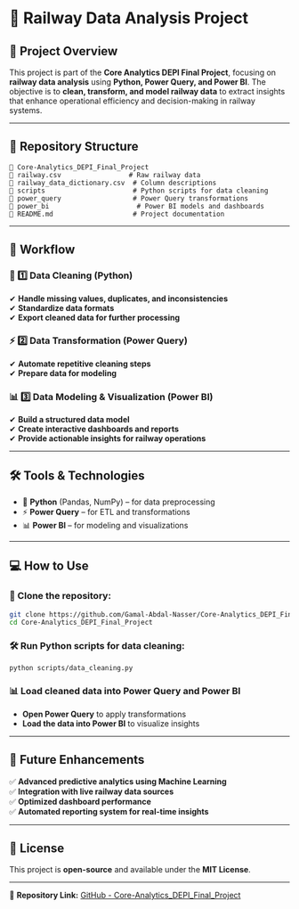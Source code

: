 # 🚆 **Railway Data Analysis Project**

## 🎯 **Project Overview**
This project is part of the **Core Analytics DEPI Final Project**, focusing on **railway data analysis** using **Python, Power Query, and Power BI**. The objective is to **clean, transform, and model railway data** to extract insights that enhance operational efficiency and decision-making in railway systems.

---

## 💂 **Repository Structure**
```
📁 Core-Analytics_DEPI_Final_Project
📂 railway.csv                 # Raw railway data
📂 railway_data_dictionary.csv  # Column descriptions
📁 scripts                      # Python scripts for data cleaning
📁 power_query                  # Power Query transformations
📁 power_bi                      # Power BI models and dashboards
📂 README.md                    # Project documentation
```

---

## 🔄 **Workflow**
### 🚀 1️⃣ Data Cleaning (**Python**)
✔ **Handle missing values, duplicates, and inconsistencies**  
✔ **Standardize data formats**  
✔ **Export cleaned data for further processing**  

### ⚡ 2️⃣ Data Transformation (**Power Query**)
✔ **Automate repetitive cleaning steps**  
✔ **Prepare data for modeling**  

### 📊 3️⃣ Data Modeling & Visualization (**Power BI**)
✔ **Build a structured data model**  
✔ **Create interactive dashboards and reports**  
✔ **Provide actionable insights for railway operations**  

---

## 🛠️ **Tools & Technologies**
- 🐍 **Python** (Pandas, NumPy) – for data preprocessing
- ⚡ **Power Query** – for ETL and transformations
- 📊 **Power BI** – for modeling and visualizations

---

## 💻 **How to Use**
### 📝 Clone the repository:
```bash
git clone https://github.com/Gamal-Abdal-Nasser/Core-Analytics_DEPI_Final_Project.git
cd Core-Analytics_DEPI_Final_Project
```
### 🛠️ Run Python scripts for data cleaning:
```bash
python scripts/data_cleaning.py
```
### 📊 Load cleaned data into **Power Query and Power BI**
- **Open Power Query** to apply transformations
- **Load the data into Power BI** to visualize insights

---

## 🚀 **Future Enhancements**
✅ **Advanced predictive analytics using Machine Learning**  
✅ **Integration with live railway data sources**  
✅ **Optimized dashboard performance**  
✅ **Automated reporting system for real-time insights**  

---

## 🐝 **License**
This project is **open-source** and available under the **MIT License**.

---

🔗 **Repository Link:** [GitHub - Core-Analytics_DEPI_Final_Project](https://github.com/Gamal-Abdal-Nasser/Core-Analytics_DEPI_Final_Project.git)

